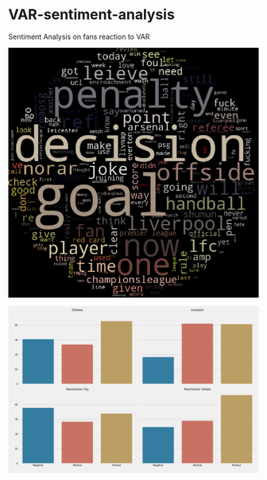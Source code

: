 # VAR-sentiment-analysis
Sentiment Analysis on fans reaction to VAR

![Word Cloud of VAR Tweets](https://raw.githubusercontent.com/anirag/VAR-sentiment-analysis/master/wordcloud.png)

![Sentiment Comparison by Teams](https://raw.githubusercontent.com/anirag/VAR-sentiment-analysis/master/sentiment_by_team.png)
